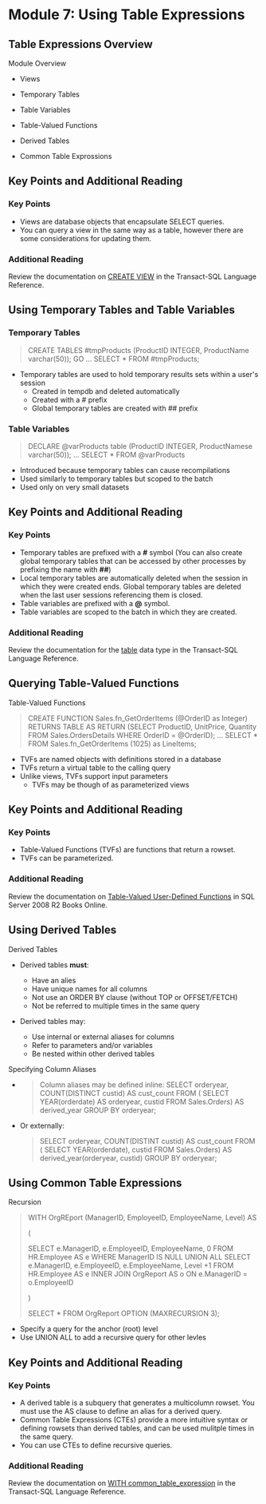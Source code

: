 # Module 7: Using Table Expressions 



## Table Expressions Overview

Module Overview

- Views

- Temporary Tables

- Table Variables

- Table-Valued Functions

- Derived Tables

- Common Table Exprossions

  

## Key Points and Additional Reading

### Key Points

- Views are database objects that encapsulate SELECT queries.
- You can query a view in the same way as a table, however there are some considerations for updating them.

### Additional Reading

Review the documentation on [CREATE VIEW](https://msdn.microsoft.com/en-us/library/ms187956.aspx) in the Transact-SQL Language Reference.

## Using Temporary Tables and Table Variables

### Temporary Tables

> CREATE TABLES #tmpProducts
> (ProductID INTEGER, 
> 	ProductName varchar(50));
> GO
> ...
> SELECT * FROM #tmpProducts;

- Temporary tables are used to hold temporary results sets within a user's session
  - Created in tempdb and deleted automatically 
  - Created with a # prefix
  - Global temporary tables are created with ## prefix

### Table Variables

> DECLARE @varProducts table
> (ProductID INTEGER, 
> ProductNamese varchar(50));
> ...
> SELECT * FROM @varProducts

- Introduced because temporary tables can cause recompilations
- Used similarly to temporary tables but scoped to the batch 
- Used only on very small datasets

## Key Points and Additional Reading

### Key Points

- Temporary tables are prefixed with a **#** symbol (You can also create global temporary tables that can be accessed by other processes by prefixing the name with **##**)
- Local temporary tables are automatically deleted when the session in which they were created ends. Global temporary tables are deleted when the last user sessions referencing them is closed.
- Table variables are prefixed with a **@** symbol.
- Table variables are scoped to the batch in which they are created.

### Additional Reading

Review the documentation for the [table](https://msdn.microsoft.com/en-us/library/ms175010.aspx) data type in the Transact-SQL Language Reference.

## Querying Table-Valued Functions

Table-Valued Functions

> CREATE FUNCTION Sales.fn_GetOrderItems (@OrderID as Integer)
> RETURNS TABLE
> AS
> RETURN 
> (SELECT ProductID, UnitPrice, Quantity
> FROM Sales.OrdersDetails
> WHERE OrderID = @OrderID);
> ...
> SELECT * FROM Sales.fn_GetOrderItems (1025) as LineItems;

- TVFs are named objects with definitions stored in a database
- TVFs return a virtual table to the calling query 
- Unlike views, TVFs support input parameters
  - TVFs may be though of as parameterized views



## Key Points and Additional Reading

### Key Points

- Table-Valued Functions (TVFs) are functions that return a rowset.
- TVFs can be parameterized.

### Additional Reading

Review the documentation on [Table-Valued User-Defined Functions](https://msdn.microsoft.com/en-us/library/ms191165(v=sql.105).aspx) in SQL Server 2008 R2 Books Online.



## Using Derived Tables

Derived Tables

- Derived tables **must**:
  - Have an alies
  - Have unique names for all columns
  - Not use an ORDER BY clause (without TOP or OFFSET/FETCH)
  - Not be referred to multiple times in the same query

- Derived tables may:
  -  Use internal or external aliases for columns 
  - Refer to parameters and/or variables
  - Be nested within other derived tables

Specifying Column Aliases

- > Column aliases may be defined inline:
  > SELECT orderyear, COUNT(DISTINCT custid) AS cust_count
  > FROM ( SELECT YEAR(orderdate) AS orderyear, custid
  > 	FROM Sales.Orders) AS derived_year
  > GROUP BY orderyear;

- Or externally:

  > SELECT orderyear, COUNT(DISTINT custid) AS cust_count
  > FROM ( SELECT YEAR(orderdate), custid
  > 	FROM Sales.Orders) AS derived_year(orderyear, custid)
  > GROUP BY orderyear;

## Using Common Table Expressions

Recursion

> WITH OrgREport (ManagerID, EmployeeID, EmployeeName, Level)
> AS 
>
> (
>
> SELECT e.ManagerID, e.EmployeeID, EmployeeName, 0
> FROM HR.Employee AS e
> WHERE ManagerID IS NULL
> UNION ALL
> SELECT e.ManagerID, e.EmployeeID, e.EmployeeName, Level +1
> FROM HR.Employee AS e
> INNER JOIN OrgReport AS o ON e.ManagerID = o.EmployeeID
>
> )
>
> SELECT * FROM OrgReport
> OPTION (MAXRECURSION 3);

- Specify a query for the anchor (root) level
- Use UNION ALL to add a recursive query for other levles

## Key Points and Additional Reading

### Key Points

- A derived table is a subquery that generates a multicolumn rowset. You must use the AS clause to define an alias for a derived query.
- Common Table Expressions (CTEs) provide a more intuitive syntax or defining rowsets than derived tables, and can be used mulitple times in the same query.
- You can use CTEs to define recursive queries.

### Additional Reading

Review the documentation on [WITH common_table_expression](https://msdn.microsoft.com/en-us/library/ms175972.aspx) in the Transact-SQL Language Reference.

